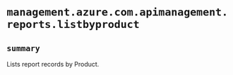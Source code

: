 # `management.azure.com.apimanagement.reports.listbyproduct`

## `summary`
Lists report records by Product.


